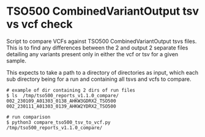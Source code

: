 # TSO500 CombinedVariantOutput tsv vs vcf check

Script to compare VCFs against TSO500 CombinedVariantOutput tsvs files. This is to find any differences between the 2 and output 2 separate files detailing any variants present only in either the vcf or tsv for a given sample.

This expects to take a path to a directory of directories as input, which each sub directory being for a run and containing all tsvs and vcfs to compare.

```
# example of dir containing 2 dirs of run files
$ ls  /tmp/tso500_reports_v1.1.0_compare/
002_230109_A01303_0138_AHKW3GDRX2_TSO500
002_230111_A01303_0139_AHKW2YDRX2_TSO500

# run comparison
$ python3 compare_tso500_tsv_to_vcf.py /tmp/tso500_reports_v1.1.0_compare/
```